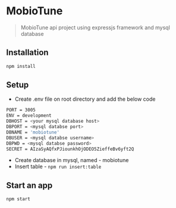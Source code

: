 # MobioTune
> MobioTune api project using expressjs framework and mysql database

## Installation

```sh
npm install
```

## Setup
* Create .env file on root directory and add the below code
```sh
PORT = 3005
ENV = development
DBHOST = <your mysql database host>
DBPORT = <mysql databse port>
DBNAME = 'mobiotune'
DBUSER = <mysql databse username>
DBPWD = <mysql databse password>
SECRET = AIzaSyAQfxPJiounkhOjODEO5ZieffeBv6yft2Q
```
* Create database in mysql, named - mobiotune
* Insert table - `npm run insert:table`

## Start an app

```sh
npm start
```